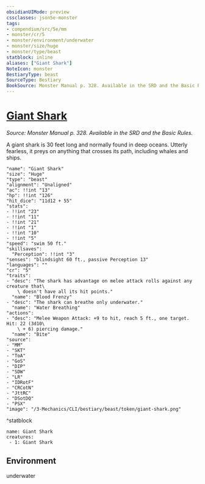 ```yaml
---
obsidianUIMode: preview
cssclasses: json5e-monster
tags:
- compendium/src/5e/mm
- monster/cr/5
- monster/environment/underwater
- monster/size/huge
- monster/type/beast
statblock: inline
aliases: ["Giant Shark"]
NoteIcon: monster
BestiaryType: beast
SourceType: Bestiary
BookSource: Monster Manual p. 328. Available in the SRD and the Basic Rules.
---
```

# [Giant Shark](3-Mechanics\CLI\bestiary\beast/giant-shark.md)
*Source: Monster Manual p. 328. Available in the SRD and the Basic Rules.*  

A giant shark is 30 feet long and normally found in deep oceans. Utterly fearless, it preys on anything that crosses its path, including whales and ships.

```statblock
"name": "Giant Shark"
"size": "Huge"
"type": "beast"
"alignment": "Unaligned"
"ac": !!int "13"
"hp": !!int "126"
"hit_dice": "11d12 + 55"
"stats":
- !!int "23"
- !!int "11"
- !!int "21"
- !!int "1"
- !!int "10"
- !!int "5"
"speed": "swim 50 ft."
"skillsaves":
  "Perception": !!int "3"
"senses": "blindsight 60 ft., passive Perception 13"
"languages": ""
"cr": "5"
"traits":
- "desc": "The shark has advantage on melee attack rolls against any creature that\
    \ doesn't have all its hit points."
  "name": "Blood Frenzy"
- "desc": "The shark can breathe only underwater."
  "name": "Water Breathing"
"actions":
- "desc": "Melee Weapon Attack: +9 to hit, reach 5 ft., one target. Hit: 22 (3d10\
    \ + 6) piercing damage."
  "name": "Bite"
"source":
- "MM"
- "SKT"
- "ToA"
- "GoS"
- "DIP"
- "SDW"
- "LR"
- "IDRotF"
- "CRCotN"
- "JttRC"
- "DSotDQ"
- "PSX"
"image": "/3-Mechanics/CLI/bestiary/beast/token/giant-shark.png"
```
^statblock

```encounter-table
name: Giant Shark
creatures:
 - 1: Giant Shark
```

## Environment

underwater